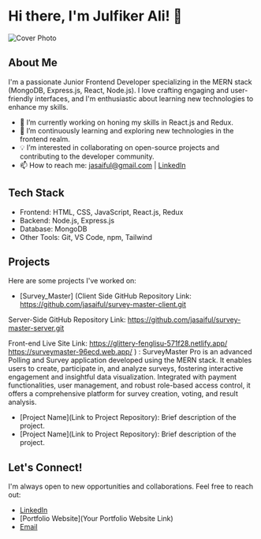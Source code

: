 # Hi there, I'm Julfiker Ali! 👋

![Cover Photo](link_to_your_cover_photo.jpg)

## About Me
I'm a passionate Junior Frontend Developer specializing in the MERN stack (MongoDB, Express.js, React, Node.js). I love crafting engaging and user-friendly interfaces, and I'm enthusiastic about learning new technologies to enhance my skills.

- 🔭 I’m currently working on honing my skills in React.js and Redux.
- 🌱 I’m continuously learning and exploring new technologies in the frontend realm.
- 💡 I’m interested in collaborating on open-source projects and contributing to the developer community.
- 📫 How to reach me: jasaiful@gmail.com | [LinkedIn](https://www.linkedin.com/in/julfikerali/)

## Tech Stack
- Frontend: HTML, CSS, JavaScript, React.js, Redux
- Backend: Node.js, Express.js
- Database: MongoDB
- Other Tools: Git, VS Code, npm, Tailwind

## Projects
Here are some projects I've worked on:
- [Survey_Master]
(Client Side GitHub Repository Link: https://github.com/jasaiful/survey-master-client.git

Server-Side GitHub Repository Link: https://github.com/jasaiful/survey-master-server.git

Front-end Live Site Link:
	https://glittery-fenglisu-571f28.netlify.app/ 
	https://surveymaster-96ecd.web.app/
)
: SurveyMaster Pro is an advanced Polling and Survey application developed using the MERN stack. It enables users to create, participate in, and analyze surveys, fostering interactive engagement and insightful data visualization. Integrated with payment functionalities, user management, and robust role-based access control, it offers a comprehensive platform for survey creation, voting, and result analysis.



- [Project Name](Link to Project Repository): Brief description of the project.
- [Project Name](Link to Project Repository): Brief description of the project.

## Let's Connect!
I'm always open to new opportunities and collaborations. Feel free to reach out:
- [LinkedIn](https://www.linkedin.com/in/julfikerali/)
- [Portfolio Website](Your Portfolio Website Link)
- [Email](jasaiful@gmail.com)
